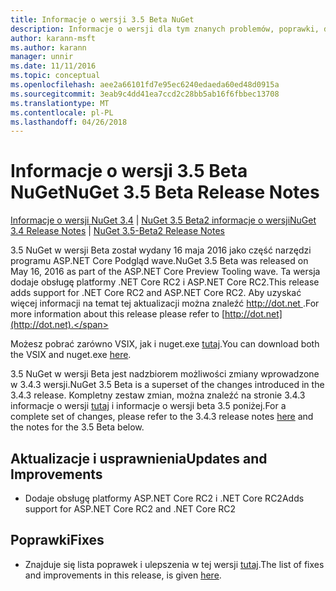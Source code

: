 ```yaml
---
title: Informacje o wersji 3.5 Beta NuGet
description: Informacje o wersji dla tym znanych problemów, poprawki, dodatkowe funkcje i dcr 3.5 NuGet w wersji Beta.
author: karann-msft
ms.author: karann
manager: unnir
ms.date: 11/11/2016
ms.topic: conceptual
ms.openlocfilehash: aee2a66101fd7e95ec6240edaeda60ed48d0915a
ms.sourcegitcommit: 3eab9c4dd41ea7ccd2c28bb5ab16f6fbbec13708
ms.translationtype: MT
ms.contentlocale: pl-PL
ms.lasthandoff: 04/26/2018
---
```

# <a name="nuget-35-beta-release-notes"></a><span data-ttu-id="97ec3-103">Informacje o wersji 3.5 Beta NuGet</span><span class="sxs-lookup"><span data-stu-id="97ec3-103">NuGet 3.5 Beta Release Notes</span></span>

<span data-ttu-id="97ec3-104">[Informacje o wersji NuGet 3.4](../release-notes/nuget-3.4.md) | [NuGet 3.5 Beta2 informacje o wersji](../release-notes/nuget-3.5-Beta2.md)</span><span class="sxs-lookup"><span data-stu-id="97ec3-104">[NuGet 3.4 Release Notes](../release-notes/nuget-3.4.md) | [NuGet 3.5-Beta2 Release Notes](../release-notes/nuget-3.5-Beta2.md)</span></span>

<span data-ttu-id="97ec3-105">3.5 NuGet w wersji Beta został wydany 16 maja 2016 jako część narzędzi programu ASP.NET Core Podgląd wave.</span><span class="sxs-lookup"><span data-stu-id="97ec3-105">NuGet 3.5 Beta was released on May 16, 2016 as part of the ASP.NET Core Preview Tooling wave.</span></span> <span data-ttu-id="97ec3-106">Ta wersja dodaje obsługę platformy .NET Core RC2 i ASP.NET Core RC2.</span><span class="sxs-lookup"><span data-stu-id="97ec3-106">This release adds support for .NET Core RC2 and ASP.NET Core RC2.</span></span> <span data-ttu-id="97ec3-107">Aby uzyskać więcej informacji na temat tej aktualizacji można znaleźć [ http://dot.net ](http://dot.net).</span><span class="sxs-lookup"><span data-stu-id="97ec3-107">For more information about this release please refer to [http://dot.net](http://dot.net).</span></span>

<span data-ttu-id="97ec3-108">Możesz pobrać zarówno VSIX, jak i nuget.exe [tutaj](https://dist.nuget.org/index.html).</span><span class="sxs-lookup"><span data-stu-id="97ec3-108">You can download both the VSIX and nuget.exe [here](https://dist.nuget.org/index.html).</span></span>

<span data-ttu-id="97ec3-109">3.5 NuGet w wersji Beta jest nadzbiorem możliwości zmiany wprowadzone w 3.4.3 wersji.</span><span class="sxs-lookup"><span data-stu-id="97ec3-109">NuGet 3.5 Beta is a superset of the changes introduced in the 3.4.3 release.</span></span> <span data-ttu-id="97ec3-110">Kompletny zestaw zmian, można znaleźć na stronie 3.4.3 informacje o wersji [tutaj](https://github.com/NuGet/Home/issues?q=is%3Aissue+milestone%3A3.4.3+is%3Aclosed) i informacje o wersji beta 3.5 poniżej.</span><span class="sxs-lookup"><span data-stu-id="97ec3-110">For a complete set of changes, please refer to the 3.4.3 release notes [here](https://github.com/NuGet/Home/issues?q=is%3Aissue+milestone%3A3.4.3+is%3Aclosed) and the notes for the 3.5 Beta below.</span></span>

## <a name="updates-and-improvements"></a><span data-ttu-id="97ec3-111">Aktualizacje i usprawnienia</span><span class="sxs-lookup"><span data-stu-id="97ec3-111">Updates and Improvements</span></span>

* <span data-ttu-id="97ec3-112">Dodaje obsługę platformy ASP.NET Core RC2 i .NET Core RC2</span><span class="sxs-lookup"><span data-stu-id="97ec3-112">Adds support for ASP.NET Core RC2 and .NET Core RC2</span></span>

## <a name="fixes"></a><span data-ttu-id="97ec3-113">Poprawki</span><span class="sxs-lookup"><span data-stu-id="97ec3-113">Fixes</span></span>

* <span data-ttu-id="97ec3-114">Znajduje się lista poprawek i ulepszenia w tej wersji [tutaj](https://github.com/NuGet/Home/issues?q=is%3Aissue+milestone%3A%223.5+Beta%22+is%3Aclosed).</span><span class="sxs-lookup"><span data-stu-id="97ec3-114">The list of fixes and improvements in this release, is given [here](https://github.com/NuGet/Home/issues?q=is%3Aissue+milestone%3A%223.5+Beta%22+is%3Aclosed).</span></span>